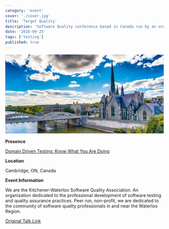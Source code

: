 ```yaml
---
category: 'event'
cover: './cover.jpg'
title: 'Target Quality'
description: 'Software Quality conference based in Canada run by an organization dedicated to the professional development of software testing and quality assurance practices'
date: '2018-09-25'
tags: ['testing']
published: true
---
```

![cover](./cover.jpg)

**Presence**

[Domain Driven Testing: Know What You Are Doing](https://dvinnik.dev/presentations/2018/domain-driven-testing) 

**Location**

Cambridge, ON, Canada

**Event Information**

We are the Kitchener-Waterloo Software Quality Association. An organization dedicated to the professional development of software testing and quality assurance practices. Peer run, non-profit, we are dedicated to the community of software quality professionals in and near the Waterloo Region.

[Original Talk Link](https://kwsqa.org/past-conferences/tq2018/schedule-tq2018/)
